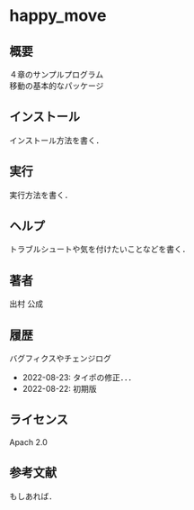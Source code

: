 # happy_move

## 概要
４章のサンプルプログラム  
移動の基本的なパッケージ

## インストール
インストール方法を書く．

## 実行
実行方法を書く．

## ヘルプ
トラブルシュートや気を付けたいことなどを書く．
　　
## 著者
出村 公成

## 履歴
バグフィクスやチェンジログ
- 2022-08-23: タイポの修正．．．
- 2022-08-22: 初期版

## ライセンス
Apach 2.0 

## 参考文献
もしあれば．
